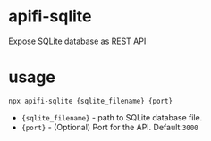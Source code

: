 # apifi-sqlite

Expose SQLite database as REST API

# usage

```
npx apifi-sqlite {sqlite_filename} {port}
```

- `{sqlite_filename}` - path to SQLite database file.
- `{port}` - (Optional) Port for the API. Default:`3000`
